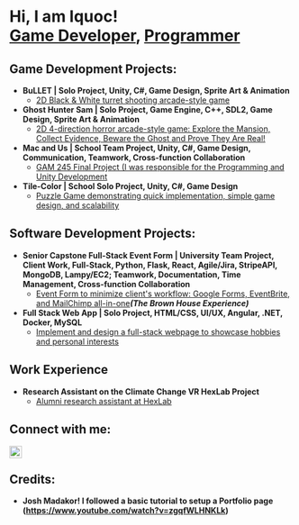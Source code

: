 <h1>Hi, I am Iquoc! <br/><a href="https://github.com/Iquoc/Resume">Game Developer</a>, <a href="https://www.linkedin.com/in/iquoc-tran/">Programmer</a></h1>

<h2> Game Development Projects:</h2>

- <b>BuLLET | Solo Project, Unity, C#, Game Design, Sprite Art & Animation</b>
  - [2D Black & White turret shooting arcade-style game](https://github.com/Iquoc/BuLLET)
- <b>Ghost Hunter Sam | Solo Project, Game Engine, C++, SDL2, Game Design, Sprite Art & Animation</b>
  - [2D 4-direction horror arcade-style game: Explore the Mansion, Collect Evidence, Beware the Ghost and Prove They Are Real!](https://github.com/Iquoc/Ghost-Hunter-Sam-Public)
- <b>Mac and Us | School Team Project, Unity, C#, Game Design, Communication, Teamwork, Cross-function Collaboration</b>
  - [GAM 245 Final Project (I was responsible for the Programming and Unity Development](https://github.com/Iquoc/GAM-245-Project-Mac-and-Us)
- <b>Tile-Color | School Solo Project, Unity, C#, Game Design</b>
  - [Puzzle Game demonstrating quick implementation, simple game design, and scalability](https://github.com/Iquoc/Tile-Color)

<h2> Software Development Projects:</h2>

- <b>Senior Capstone Full-Stack Event Form | University Team Project, Client Work, Full-Stack, Python, Flask, React, Agile/Jira, StripeAPI, MongoDB, Lampy/EC2; Teamwork, Documentation, Time Management, Cross-function Collaboration</b>
  - [Event Form to minimize client's workflow: Google Forms, EventBrite, and MailChimp all-in-one](https://github.com/Iquoc/The-Brown-House-Experience-Event-Form)<b><i>(The Brown House Experience)</b></i>
- <b>Full Stack Web App | Solo Project, HTML/CSS, UI/UX, Angular, .NET, Docker, MySQL</b>
  - [Implement and design a full-stack webpage to showcase hobbies and personal interests](https://github.com/Iquoc/Website-2.25)

<h2>Work Experience</h2>

- <b>Research Assistant on the Climate Change VR HexLab Project</b>
  - [Alumni research assistant at HexLab](https://hexlab.cdm.depaul.edu/team/)

<h2> Connect with me:</h2>

[<img align="left" alt="Iquoc Tran | LinkedIn" width="22px" src="https://upload.wikimedia.org/wikipedia/commons/8/81/LinkedIn_icon.svg" />][linkedin]

[linkedin]: https://www.linkedin.com/in/iquoc-tran/

<br><h2> Credits: </h2>

- <b>Josh Madakor!  I followed a basic tutorial to setup a Portfolio page (https://www.youtube.com/watch?v=zgqfWLHNKLk) </b>

<!--
**Iquoc/Iquoc** is a ✨ _special_ ✨ repository because its `README.md` (this file) appears on your GitHub profile.

Here are some ideas to get you started:https://www.youtube.com/watch?v=zgqfWLHNKLk

- 🔭 I’m currently working on ...
- 🌱 I’m currently learning ...
- 👯 I’m looking to collaborate on ...
- 🤔 I’m looking for help with ...
- 💬 Ask me about ...
- 📫 How to reach me: ...
- 😄 Pronouns: ...
- ⚡ Fun fact: ...
-->
